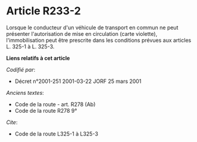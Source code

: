 # Article R233-2

Lorsque le conducteur d'un véhicule de transport en commun ne peut présenter l'autorisation de mise en circulation (carte
violette), l'immobilisation peut être prescrite dans les conditions prévues aux articles L. 325-1 à L. 325-3.

**Liens relatifs à cet article**

_Codifié par_:

  - Décret n°2001-251 2001-03-22 JORF 25 mars 2001

_Anciens textes_:

  - Code de la route - art. R278 (Ab)
  - Code de la route R278 9°

_Cite_:

  - Code de la route L325-1 à L325-3
